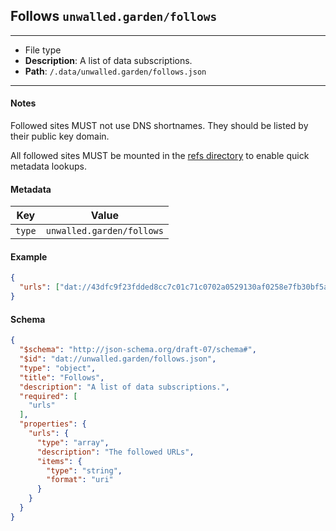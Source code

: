## Follows `unwalled.garden/follows`

---

 - File type
 - **Description**: A list of data subscriptions.
 - **Path**: `/.data/unwalled.garden/follows.json`

---

#### Notes

Followed sites MUST not use DNS shortnames. They should be listed by their public key domain.

All followed sites MUST be mounted in the [refs directory](/dir/refs) to enable quick metadata lookups.

#### Metadata

|Key|Value|
|-|-|
|`type`|`unwalled.garden/follows`|

#### Example

```json
{
  "urls": ["dat://43dfc9f23fdded8cc7c01c71c0702a0529130af0258e7fb30bf5a0a3f73d69b3"]
}
```

#### Schema

```json
{
  "$schema": "http://json-schema.org/draft-07/schema#",
  "$id": "dat://unwalled.garden/follows.json",
  "type": "object",
  "title": "Follows",
  "description": "A list of data subscriptions.",
  "required": [
    "urls"
  ],
  "properties": {
    "urls": {
      "type": "array",
      "description": "The followed URLs",
      "items": {
        "type": "string",
        "format": "uri"
      }
    }
  }
}
```